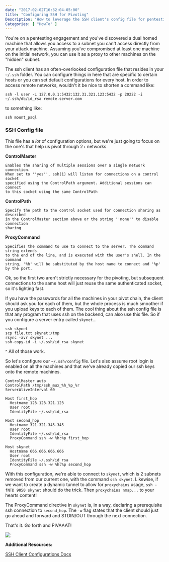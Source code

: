 ```yaml
---
date: "2017-02-02T16:32:04-05:00"
title: "Configuring SSH for Pivoting"
Description: "How to leverage the SSH client's config file for pentesting"
Categories: [ "HowTo" ]
---
```


You're on a pentesting engagement and you've discovered a dual homed machine that allows you access to a subnet
you can't access directly from your attack machine. Assuming you've compromised at least one machine on the
initial network, you can use it as a proxy to other machines on the "hidden" subnet.

The ssh client has an often-overlooked configuration file that resides in your `~/.ssh` folder. You can
configure things in here that are specific to certain hosts or you can set default configurations for every
host. In order to access remote networks, wouldn't it be nice to shorten a command like:

~~~bash.prettyprint
ssh -l user -L 127.0.0.1:5432:132.31.321.123:5432 -p 20222 -i ~/.ssh/db/id_rsa remote.server.com
~~~

to something like:

~~~bash.prettyprint
ssh mount_psql
~~~

### SSH Config file

This file has a _lot_ of configuration options, but we're just going to focus on the one's that help us
pivot through 2+ networks.

__ControlMaster__

    Enables the sharing of multiple sessions over a single network connection. 
    When set to ''yes'', ssh(1) will listen for connections on a control socket 
    specified using the ControlPath argument. Additional sessions can connect 
    to this socket using the same ControlPath

__ControlPath__

    Specify the path to the control socket used for connection sharing as described 
    in the ControlMaster section above or the string ''none'' to disable connection 
    sharing

__ProxyCommand__

    Specifies the command to use to connect to the server. The command string extends 
    to the end of the line, and is executed with the user's shell. In the command 
    string, '%h' will be substituted by the host name to connect and '%p' by the port.

Ok, so the first two aren't strictly necessary for the pivoting, but subsequent connections to the same host
will just reuse the same authenticated socket, so it's lighting fast.

If you have the passwords for all the machines in your pivot chain, the client should ask you for each of
them, but the whole process is much smoother if you upload keys to each of them. The cool thing about the ssh
config file is that any program that uses ssh on the backend, can also use this file. So if you configure a
server entry called `skynet`...

~~~bash.prettyprint
ssh skynet
scp file.txt skynet:/tmp
rsync -avr skynet ...
ssh-copy-id -i ~/.ssh/id_rsa skynet
~~~

^ All of those work. 

So let's configure our `~/.ssh/config` file. Let's also assume root login is enabled on all the machines and
that we've already copied our ssh keys onto the remote machines.

~~~bash.prettyprint
ControlMaster auto
ControlPath /tmp/ssh_mux_%h_%p_%r
ServerAliveInterval 60 

Host first_hop
  Hostname 123.123.321.123
  User root
  IdentityFile ~/.ssh/id_rsa

Host second_hop
  Hostname 321.321.345.345
  User root
  IdentityFile ~/.ssh/id_rsa
  ProxyCommand ssh -w %h:%p first_hop

Host skynet
  Hostname 666.666.666.666
  User root
  IdentityFile ~/.ssh/id_rsa
  ProxyCommand ssh -w %h:%p second_hop
~~~

With this configuration, we're able to connect to `skynet`, which is 2 subnets removed from our current one,
with the command `ssh skynet`. Likewise, if we want to create a dynamic tunnel to allow for `proxychains`
usage, `ssh -fNTD 9050 skynet` should do the trick. Then `proxychains nmap...` to your hearts content!

The ProxyCommand directive in `skynet` is, in a way, declaring a prerequisite ssh connection to `second_hop`.
The `-w` flag states that the client should just go ahead and forward and STDIN/OUT through the next
connection.

That's it. Go forth and PIVAAAT!

![](https://az616578.vo.msecnd.net/files/2016/07/16/636042357012300047-1231186684_ross-pivot-friends.gif)

__Additional Resources:__

[SSH Client Configurations Docs](https://linux.die.net/man/5/ssh_config)
